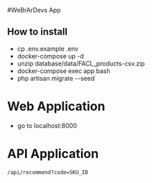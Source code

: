 #WeBrArDevs App


## How to install

- cp .env.example .env
- docker-compose up -d
- unzip database/data/FACL_products-csv.zip
- docker-compose exec app bash
- php artisan migrate --seed


# Web Application
- go to localhost:8000

# API Application

`/api/recommend?code=SKU_ID`
